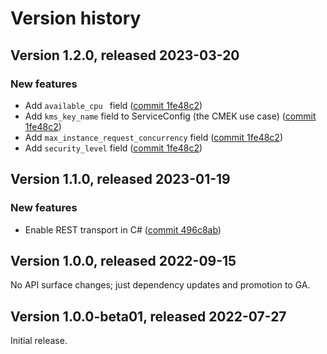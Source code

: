 # Version history

## Version 1.2.0, released 2023-03-20

### New features

- Add `available_cpu ` field ([commit 1fe48c2](https://github.com/googleapis/google-cloud-dotnet/commit/1fe48c20af36a2f9d5b6de66a2d8ddda3383e991))
- Add `kms_key_name` field to ServiceConfig (the CMEK use case) ([commit 1fe48c2](https://github.com/googleapis/google-cloud-dotnet/commit/1fe48c20af36a2f9d5b6de66a2d8ddda3383e991))
- Add `max_instance_request_concurrency` field ([commit 1fe48c2](https://github.com/googleapis/google-cloud-dotnet/commit/1fe48c20af36a2f9d5b6de66a2d8ddda3383e991))
- Add `security_level` field ([commit 1fe48c2](https://github.com/googleapis/google-cloud-dotnet/commit/1fe48c20af36a2f9d5b6de66a2d8ddda3383e991))

## Version 1.1.0, released 2023-01-19

### New features

- Enable REST transport in C# ([commit 496c8ab](https://github.com/googleapis/google-cloud-dotnet/commit/496c8abe53e80646e5dd5a6d4a2231b11b36969a))

## Version 1.0.0, released 2022-09-15

No API surface changes; just dependency updates and promotion to GA.

## Version 1.0.0-beta01, released 2022-07-27

Initial release.
